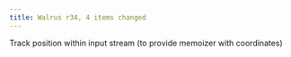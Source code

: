 ```yaml
---
title: Walrus r34, 4 items changed
---
```


Track position within input stream (to provide memoizer with coordinates)
